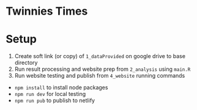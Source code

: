 # Twinnies Times

# Setup

1. Create soft link (or copy) of `1_dataProvided` on google drive to base directory
1. Run result processing and website prep from `2_analysis` using `main.R`
1. Run website testing and publish from `4_website` running commands

- `npm install` to install node packages
- `npm run dev` for local testing
- `npm run pub` to publish to netlify
